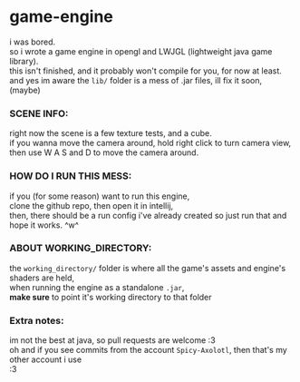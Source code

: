 # game-engine
i was bored. <br>
so i wrote a game engine in opengl and LWJGL (lightweight java game library). <br>
this isn't finished, and it probably won't compile for you, for now at least. <br>
and yes im aware the ``lib/`` folder is a mess of .jar files, ill fix it soon, (maybe) <br>
### SCENE INFO: <br>
right now the scene is a few texture tests, and a cube. <br>
if you wanna move the camera around, hold right click to turn camera view, <br>
then use W A S and D to move the camera around. <br>
### HOW DO I RUN THIS MESS: <br>
if you (for some reason) want to run this engine, <br>
clone the github repo, then open it in intellij, <br>
then, there should be a run config i've already created so just run that and hope it works. ^w^ <br>
### ABOUT WORKING_DIRECTORY: <br>
the ``working_directory/`` folder is where all the game's assets and engine's shaders are held, <br>
when running the engine as a standalone ``.jar``, <br>
**make sure** to point it's working directory to that folder <br>
### Extra notes:
im not the best at java, so pull requests are welcome :3 <br>
oh and if you see commits from the account ``Spicy-Axolotl``, then that's my other account i use <br>
:3 <br>
